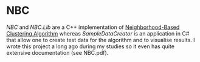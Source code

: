 # NBC
*NBC* and *NBC.Lib* are a C++ implementation of [Neighborhood-Based Clustering Algorithm](ftp://219.223.252.136/Data_Mining/Paper%20Reading/clustering-outlier/NBC-pakdd05.pdf) whereas *SampleDataCreator* is an application in C# that allow one to create test data for the algorithm and to visualise results. I wrote this project a long ago during my studies so it even has quite extensive documentation (see NBC.pdf).
